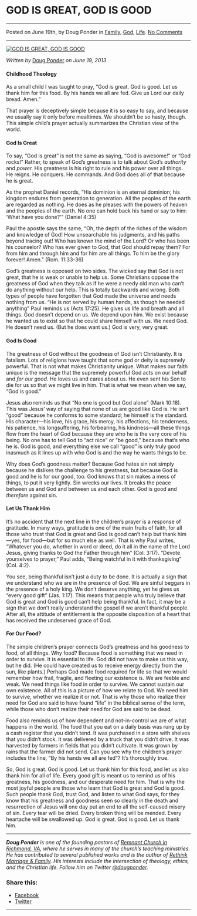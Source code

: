 GOD IS GREAT, GOD IS GOOD
=========================

* * *

Posted on June 19th, by Doug Ponder in [Family](http://www.remnantresource.org/category/family/), [God](http://www.remnantresource.org/category/god/), [Life](http://www.remnantresource.org/category/life/). [No Comments](http://www.remnantresource.org/god-is-great-god-is-good/#respond)

* * *

[![GOD IS GREAT, GOD IS GOOD](http://www.remnantresource.org/wp-content/uploads/2013/05/godisgreatgodisgoodV3-700x500.jpg)](http://www.remnantresource.org/wp-content/uploads/2013/05/godisgreatgodisgoodV3.jpg)  

_Written by_ [Doug Ponder](http://www.remnantresource.org/author/doug-ponder/ "Posts by Doug Ponder") _on June 19, 2013_

#### Childhood Theology

As a small child I was taught to pray, “God is great. God is good. Let us thank him for this food. By his hands we all are fed. Give us Lord our daily bread. Amen.”

That prayer is deceptively simple because it is so easy to say, and because we usually say it only before mealtimes. We shouldn’t be so hasty, though. This simple child’s prayer actually summarizes the Christian view of the world.

#### **God Is Great**

To say, “God is great” is not the same as saying, “God is awesome!” or “God rocks!” Rather, to speak of God’s greatness is to talk about God’s _authority_ and _power._ His greatness is his right to rule and his power over all things. He reigns. He conquers. He commands. And God does all of that because he is great.

As the prophet Daniel records, “His dominion is an eternal dominion; his kingdom endures from generation to generation. All the peoples of the earth are regarded as nothing. He does as he pleases with the powers of heaven and the peoples of the earth. No one can hold back his hand or say to him: ‘What have you done?’” (Daniel 4:35)

Paul the apostle says the same, “Oh, the depth of the riches of the wisdom and knowledge of God! How unsearchable his judgments, and his paths beyond tracing out! Who has known the mind of the Lord? Or who has been his counselor? Who has ever given to God, that God should repay them? For from him and through him and for him are all things. To him be the glory forever! Amen.” (Rom. 11:33-36)

God’s greatness is opposed on two sides. The wicked say that God is not great, that he is weak or unable to help us. Some Christians oppose the greatness of God when they talk as if he were a needy old man who can’t do anything without our help. This is totally backwards and wrong. Both types of people have forgotten that God made the universe and needs nothing from us. “He is not served by human hands, as though he needed anything” Paul reminds us (Acts 17:25). He gives us life and breath and all things. God doesn’t depend on us. We depend upon him. We exist because he wanted us to exist so that he could share himself with us. We need God. He doesn’t need us. (But he does want us.) God is very, very great.

#### **God Is Good**

The greatness of God without the goodness of God isn’t Christianity. It is fatalism. Lots of religions have taught that some god or deity is supremely powerful. That is not what makes Christianity unique. What makes our faith unique is the message that the supremely powerful God acts on our behalf and _for our good_. He loves us and cares about us. He even sent his Son to die for us so that we might live in him. That is what we mean when we say, “God is good.”

Jesus also reminds us that “No one is good but God alone” (Mark 10:18). This was Jesus’ way of saying that none of us are good like God is. He isn’t “good” because he conforms to some standard; he himself is the standard. His character—his love, his grace, his mercy, his affections, his tenderness, his patience, his longsuffering, his forbearing, his kindness—all these things flow from the heart of God because they are who he is the very core of his being. No one has to tell God to “act nice” or “be good,” because that’s who he is. God is good, and everything else we call “good” is only truly good inasmuch as it lines up with who God is and the way he wants things to be.

Why does God’s goodness matter? Because God hates sin not simply because he dislikes the challenge to his greatness, but because God is good and he is for our good, too. God knows that sin makes a mess of things, to put it very lightly. Sin wrecks our lives. It breaks the peace between us and God and between us and each other. God is good and _therefore_ against sin.

#### **Let Us Thank Him**

It’s no accident that the next line in the children’s prayer is a response of gratitude. In many ways, gratitude is one of the main fruits of faith, for all those who trust that God is great and God is good can’t help but thank him—yes, for food—but for so much else as well. That is why Paul writes, “Whatever you do, whether in word or deed, do it all in the name of the Lord Jesus, giving thanks to God the Father through him” (Col. 3:17). “Devote yourselves to prayer,” Paul adds, “Being watchful in it with thanksgiving” (Col. 4:2).

You see, being thankful isn’t just a duty to be done. It is actually a sign that we understand who we are in the presence of God. We are sinful beggars in the presence of a holy king. We don’t deserve anything, yet he gives us “every good gift” (Jas. 1:17). This means that people who truly believe that God is great and God is good can’t help being thankful. In fact, it may be a sign that we don’t really understand the gospel if we aren’t thankful people. After all, the attitude of entitlement is the opposite disposition of a heart that has received the undeserved grace of God.

#### For Our Food?

The simple children’s prayer connects God’s greatness and his goodness to food, of all things. Why food? Because food is something that we need in order to survive. It is essential to life. God did not have to make us this way, but he did. (He could have created us to receive energy directly from the sun, like plants.) Perhaps God made food required for life so that we would remember how frail, fragile, and fleeting our existence is. We are feeble and weak. We need things like food in order to survive. We cannot sustain our own existence. All of this is a picture of how we relate to God. We need him to survive, whether we realize it or not. That is why those who realize their need for God are said to have found “life” in the biblical sense of the term, while those who don’t realize their need for God are said to be dead.

Food also reminds us of how dependent and not-in-control we are of what happens in the world. The food that you eat on a daily basis was rung up by a cash register that you didn’t tend. It was purchased in a store with shelves that you didn’t stock. It was delivered by a truck that you didn’t drive. It was harvested by farmers in fields that you didn’t cultivate. It was grown by rains that the farmer did not send. Can you see why the children’s prayer includes the line, “By his hands we all are fed”? It’s thoroughly true.

So, God is great. God is good. Let us thank him for this food, and let us also thank him for all of life. Every good gift is meant us to remind us of his greatness, his goodness, and our desperate need for him. That is why the most joyful people are those who learn that God is great and God is good. Such people thank God, trust God, and listen to what God says, for they know that his greatness and goodness seen so clearly in the death and resurrection of Jesus will one day put an end to all the self-caused misery of sin. Every tear will be dried. Every broken thing will be mended. Every heartache will be swallowed up. God is great. God is good. Let us thank him.

* * *

_**Doug Ponder** is one of the founding pastors of [Remnant Church in Richmond, VA](http://www.remnantrichmond.org/), where he serves in many of the church’s teaching ministries. He has contributed to several published works and is the author of [Rethink Marriage & Family](http://www.remnantrichmond.org/mediafiles/uploaded/r/0e1604567_rethink-marriage-and-family-ebook.pdf). His interests include the intersection of theology, ethics, and the Christian life. Follow him on Twitter [@dougponder](https://twitter.com/dougponder)_.

### Share this:

*   [Facebook](http://www.remnantresource.org/god-is-great-god-is-good/?share=facebook "Click to share on Facebook")
*   [Twitter](http://www.remnantresource.org/god-is-great-god-is-good/?share=twitter "Click to share on Twitter")

  

* * *
